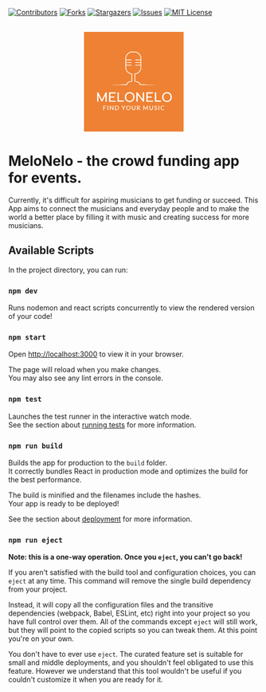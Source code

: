 <a name="readme-top"></a>



[![Contributors][contributors-shield]][contributors-url]
[![Forks][forks-shield]][forks-url]
[![Stargazers][stars-shield]][stars-url]
[![Issues][issues-shield]][issues-url]
[![MIT License][license-shield]][license-url]

<!-- PROJECT LOGO -->
<br />
<div align="center">
  <a href="https://github.com/Takhof/MeloNelo">
    <img src="logo.png" alt="Logo" width="200" height="200">
  </a>
  </div>


# MeloNelo - the crowd funding app for events.

Currently, it's difficult for aspiring musicians to get funding or succeed. This App aims to connect the musicians and everyday people and to make the world a better place by filling it with music and creating success for more musicians.

## Available Scripts

In the project directory, you can run:

### `npm dev`

Runs nodemon and react scripts concurrently to view the rendered version of your code!

### `npm start`

Open [http://localhost:3000](http://localhost:3000) to view it in your browser.

The page will reload when you make changes.\
You may also see any lint errors in the console.

### `npm test`

Launches the test runner in the interactive watch mode.\
See the section about [running tests](https://facebook.github.io/create-react-app/docs/running-tests) for more information.

### `npm run build`

Builds the app for production to the `build` folder.\
It correctly bundles React in production mode and optimizes the build for the best performance.

The build is minified and the filenames include the hashes.\
Your app is ready to be deployed!

See the section about [deployment](https://facebook.github.io/create-react-app/docs/deployment) for more information.

### `npm run eject`

**Note: this is a one-way operation. Once you `eject`, you can't go back!**

If you aren't satisfied with the build tool and configuration choices, you can `eject` at any time. This command will remove the single build dependency from your project.

Instead, it will copy all the configuration files and the transitive dependencies (webpack, Babel, ESLint, etc) right into your project so you have full control over them. All of the commands except `eject` will still work, but they will point to the copied scripts so you can tweak them. At this point you're on your own.

You don't have to ever use `eject`. The curated feature set is suitable for small and middle deployments, and you shouldn't feel obligated to use this feature. However we understand that this tool wouldn't be useful if you couldn't customize it when you are ready for it.



<!-- MARKDOWN LINKS & IMAGES -->
<!-- https://www.markdownguide.org/basic-syntax/#reference-style-links -->
[contributors-shield]: https://img.shields.io/github/contributors/Takhof/MeloNelo.svg?style=for-the-badge
[contributors-url]: https://github.com/Takhof/MeloNelo/graphs/contributors
[forks-shield]: https://img.shields.io/github/forks/Takhof/MeloNelo.svg?style=for-the-badge
[forks-url]: https://github.com/Takhof/MeloNelo/network/members
[stars-shield]: https://img.shields.io/github/stars/Takhof/MeloNelo.svg?style=for-the-badge
[stars-url]: https://github.com/Takhof/MeloNelo/stargazers
[issues-shield]: https://img.shields.io/github/issues/Takhof/MeloNelo.svg?style=for-the-badge
[issues-url]: https://github.com/Takhof/MeloNelo/issues
[license-shield]: https://img.shields.io/github/license/Takhof/MeloNelo.svg?style=for-the-badge
[license-url]: https://github.com/Takhof/MeloNelo/blob/master/LICENSE.txt

